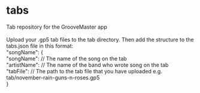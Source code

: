 # tabs
Tab repository for the GrooveMaster app
<br><br>
Upload your .gp5 tab files to the tab directory. Then add the structure to the tabs.json file in this format:<br>
"songName": {<br>
    "songName": // The name of the song on the tab<br>
    "artistName":  // The name of the band who wrote song on the tab<br>
    "tabFile": // The path to the tab file that you have uploaded e.g. tab/november-rain-guns-n-roses.gp5<br>
}
